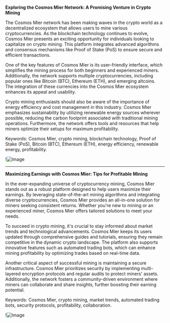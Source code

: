 **Exploring the Cosmos Mier Network: A Promising Venture in Crypto Mining**

The Cosmos Mier network has been making waves in the crypto world as a decentralized ecosystem that allows users to mine various cryptocurrencies. As the blockchain technology continues to evolve, Cosmos Mier presents an exciting opportunity for individuals looking to capitalize on crypto mining. This platform integrates advanced algorithms and consensus mechanisms like Proof of Stake (PoS) to ensure secure and efficient transactions. 

One of the key features of Cosmos Mier is its user-friendly interface, which simplifies the mining process for both beginners and experienced miners. Additionally, the network supports multiple cryptocurrencies, including popular ones like Bitcoin (BTC), Ethereum (ETH), and emerging altcoins. The integration of these currencies into the Cosmos Mier ecosystem enhances its appeal and usability. 

Crypto mining enthusiasts should also be aware of the importance of energy efficiency and cost management in this industry. Cosmos Mier emphasizes sustainability by utilizing renewable energy sources wherever possible, reducing the carbon footprint associated with traditional mining operations. Furthermore, the network offers tools and resources that help miners optimize their setups for maximum profitability.

Keywords: Cosmos Mier, crypto mining, blockchain technology, Proof of Stake (PoS), Bitcoin (BTC), Ethereum (ETH), energy efficiency, renewable energy, profitability.  

!![Image](https://github.com/user-attachments/assets/b6e7b7a2-655e-4d44-8baa-20c566a3cb65)

---

**Maximizing Earnings with Cosmos Mier: Tips for Profitable Mining**

In the ever-expanding universe of cryptocurrency mining, Cosmos Mier stands out as a robust platform designed to help users maximize their earnings. By leveraging state-of-the-art mining algorithms and integrating diverse cryptocurrencies, Cosmos Mier provides an all-in-one solution for miners seeking consistent returns. Whether you're new to mining or an experienced miner, Cosmos Mier offers tailored solutions to meet your needs.

To succeed in crypto mining, it's crucial to stay informed about market trends and technological advancements. Cosmos Mier keeps its users updated through comprehensive guides and tutorials, ensuring they remain competitive in the dynamic crypto landscape. The platform also supports innovative features such as automated trading bots, which can enhance mining profitability by optimizing trades based on real-time data.

Another critical aspect of successful mining is maintaining a secure infrastructure. Cosmos Mier prioritizes security by implementing multi-layered encryption protocols and regular audits to protect miners' assets. Additionally, the network fosters a community-driven environment where miners can collaborate and share insights, further boosting their earning potential.

Keywords: Cosmos Mier, crypto mining, market trends, automated trading bots, security protocols, profitability, collaboration.  

!![Image](https://github.com/user-attachments/assets/b6e7b7a2-655e-4d44-8baa-20c566a3cb65)